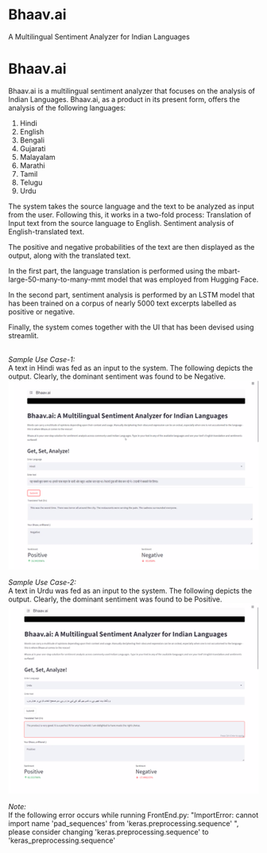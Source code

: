 # Bhaav.ai
A Multilingual Sentiment Analyzer for Indian Languages
# Bhaav.ai
Bhaav.ai is a multilingual sentiment analyzer that focuses on the analysis of Indian Languages. Bhaav.ai, as a product in its present form, offers the analysis of the following languages: 

1. Hindi <br>
2. English <br>
3. Bengali <br>
4. Gujarati <br>
5. Malayalam <br>
6. Marathi <br>
7. Tamil <br>
8. Telugu <br>
9. Urdu <br>

The system takes the source language and the text to be analyzed as input from the user. Following this, it works in a two-fold process:
Translation of Input text from the source language to English. 
Sentiment analysis of English-translated text.

The positive and negative probabilities of the text are then displayed as the output, along with the translated text.

In the first part, the language translation is performed using the mbart-large-50-many-to-many-mmt model that was employed from Hugging Face.

In the second part, sentiment analysis is performed by an LSTM model that has been trained on a corpus of nearly 5000 text excerpts labelled as positive or negative.  

Finally, the system comes together with the UI that has been devised using streamlit. <br><br>

*Sample Use Case-1:* <br>
A text in Hindi was fed as an input to the system. The following depicts the output. Clearly, the dominant sentiment was found to be Negative. <br>
![Sample Output-1 (Source Language: Hindi)](images/sample1.png)
<br>

*Sample Use Case-2:* <br>
A text in Urdu was fed as an input to the system. The following depicts the output. Clearly, the dominant sentiment was found to be Positive. <br>
![Sample Output-1 (Source Language: Hindi)](images/sample2.png)

*Note:* <br> If the following error occurs while running FrontEnd.py:
"ImportError: cannot import name 'pad_sequences' from 'keras.preprocessing.sequence' ", please consider changing 'keras.preprocessing.sequence' to 'keras_preprocessing.sequence'
